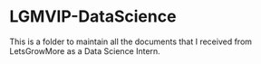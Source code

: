 # LGMVIP-DataScience
This is a folder to maintain all the documents that I received from LetsGrowMore as a Data Science Intern.
